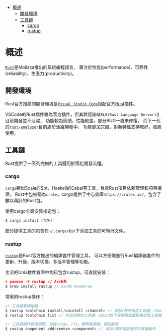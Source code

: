 <!-- TOC -->

- [概述](#概述)
	- [開發環境](#開發環境)
	- [工具鏈](#工具鏈)
		- [cargo](#cargo)
		- [rustup](#rustup)

<!-- /TOC -->



# 概述
[`Rust`](https://www.rust-lang.org/)是Molizza推出的系統編程語言，
專注於性能(performance)、可靠性(reliability)、生產力(productivity)。

## 開發環境
Rust官方推薦的開發環境是[`Visual Studio Code`](https://code.visualstudio.com/)搭配官方[Rust](https://github.com/rust-lang/vscode-rust)插件。

VSCode的Rust插件雖為官方插件，但其默認後端`RLS(Rust Language Server)`()目前開發並不活躍，
功能較為簡陋，性能較差，部分BUG一直未修復。
而下一代的[`rust-analyzer`](https://github.com/rust-analyzer/rust-analyzer)目前處於活躍開發中，
功能更加完備，對新特性支持較好，推薦使用。

## 工具鏈
Rust提供了一系列完備的工具鏈用於簡化開發流程。

### cargo
`cargo`類似Scala的Sbt、Haskell的Cabal等工具，負責Rust項目依賴管理和項目構建。
Rust中包被稱為`crate`，cargo提供了中心倉庫`https://crates.io/`，包含了數以萬計的Rust包。

使用cargo全局安裝指定包：

```c
$ cargo install [包名]
```

部分提供工具的包會在`~/.cargo/bin`下添加工具的可執行文件。

### rustup
[`rustup`](https://rustup.rs/)是Rust官方推出的編譯套件管理工具，
可以方便地進行Rust編譯器套件的更新、升級、版本切換、多版本管理等功能。

主流的Unix軟件倉庫中均已包含rustup，可直接安裝：

```c
# pacman -S rustup // Arch系
$ brew install rustup // macOS Homebrew
```

常用的rustup操作：

```c
// 工具鏈管理相關
$ rustup toolchain install/unistall <channel> // 安裝/移除指定工具鏈，channel 可以是 stable|beta|nightly|<version>
$ rustup toolchain list // 列出安裝的工具鏈，以macOS下安裝默認最新穩定版工具鏈為例，應為 stable-x86_64-apple-darwin (default)

// 工具鏈組件管理相關，包括cargo、rls、標準庫源碼、調試器等
$ rustup component add/remove <component> // 添加/移除當前套件的某個組件
```
